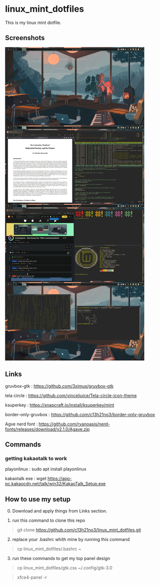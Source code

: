 # linux_mint_dotfiles

This is my linux mint dotfile.

## Screenshots

<img src="screenshot.jpg">

## Links

gruvbox-gtk         : https://github.com/3ximus/gruvbox-gtk

tela circle         : https://github.com/vinceliuice/Tela-circle-icon-theme

ksuperkey           : https://snapcraft.io/install/ksuperkey/mint

border-only-gruvbox : https://github.com/c13h21no3/border-only-gruvbox

Agve nerd font	    : https://github.com/ryanoasis/nerd-fonts/releases/download/v2.1.0/Agave.zip

## Commands

### getting kakaotalk to work

playonlinux       : sudo apt install playonlinux

kakaotalk exe	  : wget https://app-pc.kakaocdn.net/talk/win32/KakaoTalk_Setup.exe

## How to use my setup

0. Download and apply things from Links section.

1. run this command to clone this repo

> git clone https://github.com/c13h21no3/linux_mint_dotfiles.git

2. replace your .bashrc whith mine by running this command

> cp linux_mint_dotfiles/.bashrc ~

3. run these commands to get my top panel design

> cp linux_mint_dotfiles/gtk.css ~/.config/gtk-3.0

> xfce4-panel -r





